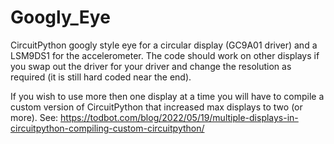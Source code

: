 # Googly_Eye
CircuitPython googly style eye for a circular display (GC9A01 driver) and a LSM9DS1 for the accelerometer.
The code should work on other displays if you swap out the driver for your driver and change the resolution
as required (it is still hard coded near the end).

If you wish to use more then one display at a time you will have to compile a custom version of
CircuitPython that increased max displays to two (or more). See:
https://todbot.com/blog/2022/05/19/multiple-displays-in-circuitpython-compiling-custom-circuitpython/
